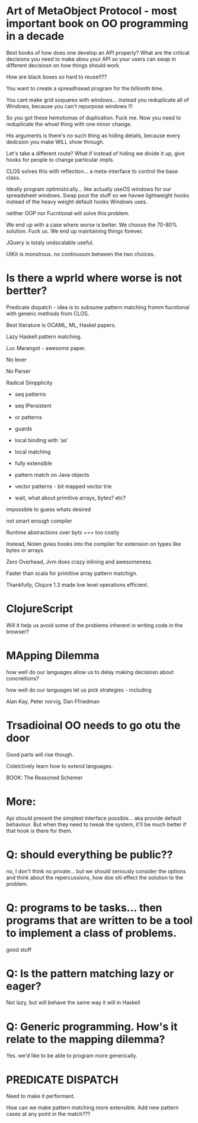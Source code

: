 
Art of MetaObject Protocol - most important book on OO programming in a decade
==============================================================================

Best books of how does one develop an API properly?  What are the critical decisions you need to make abou your API so your users can swap in different decisiosn on how things should work.

How are black boxes so hard to reuse!!??

You want to create a spreadhsead program for the billionth time.

You cant make grid soquares with windows... instead you reduplicate all of Windows, because you can't repurpose windows !!!

So you got these hemotomas of duplication.  Fuck me.  Now you need to reduplicate the whoel thing with one minor change.

His arguments is there's no such thing as hiding details, because every dedcsion you make WILL show through.

Let's take a different route?  What if instead of hiding we divide it up, give hooks for people to change particular impls.

CLOS solves this with reflection... a meta-interface to control the base class.

Ideally program optimistically... like actually useOS windows for our spreadsheet windows.  Swap pout the stuff so we havwe lightweight hooks instead of the heavy weight default hooks Windows uses.

neither OOP nor Fucntional will solve this problem.

We end up with a case where worse is better.  We choose the 70-80% solution. Fuck us.  We end up maintaining things forever.

JQuery is totaly undscalable useful.

UIKit is monstrous.  no continuoum between the two choices.

Is there a wprld where worse is not bertter?
============================================

Predicate dispatch - idea is to subsume pattern matching fromm fucntional with generic methods from CLOS.

Best literature is OCAML, ML, Haskel papers.

Lazy Haskell pattern matching.

Luc Marangot -  awesome paper.

No lexer

No Parser

Radical Simpplicity

* seq patterns
* seq IPersistent
* or patterns
* guards
* local binding with 'as'
* local matching

* fully extensible
* pattern match on Java objects

* vector patterns - bit mapped vector trie
* wait, what about primitive arrays, bytes? etc?

impossible to guess whats desired

not smart enough compiler

Runtime abstractions over byts === too costly

Instead, Nolen gvies hooks into the compiler for extension on types like bytes or arrays

Zero Overhead, Jvm does crazy inlining and awesomeness.

Faster than scala for primitive array pattern matchign.

Thankfully, Clojure 1.3 made low level operations efficient.

ClojureScript
=============

Will it help us avoid some of the problems inherent in writing code in the browser?

MApping Dilemma
===============

how well do our languages allow us to delay making decisiosn about concreitions?

how well do our languages let us pick strategies - including


Alan Kay, Peter norvig, Dan Ffriedman


Trsadioinal OO needs to go otu the door
=======================================

Good parts will rise though.

Colelctively learn how to extend languages.

BOOK: The Reasoned Schemer

More:
=====

Api should present the simplest interface possible... aka provide default behaviour.  But when they need to tweak the system, it'll be much better if that hook is there for them.

Q: should everything be public??
================================

no, I don't think no private... but we should seriously consider the options and think about the repercussions, how doe siti effect the solution to the problem.

Q: programs to be tasks... then programs that are written to be a tool to implement a class of problems.
========================
good stuff

Q: Is the pattern matching lazy or eager?
=========================================

Not lazy, but will behave the same way it will in Haskell

Q: Generic programming. How's it relate to the mapping dilemma?
===============================================================

Yes. we'd like to be able to program more generically.

PREDICATE DISPATCH
==================

Need to make it performant.

How can we make pattern matching more extensible.  Add new pattern cases at any point in the match???







